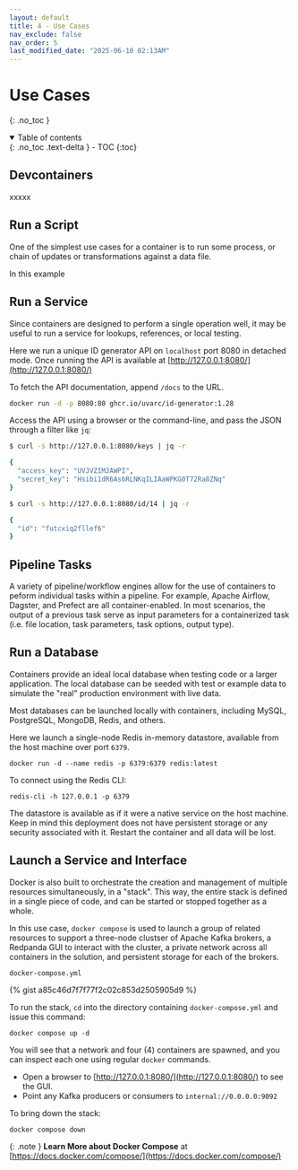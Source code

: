 ```yaml
---
layout: default
title: 4 - Use Cases
nav_exclude: false
nav_order: 5
last_modified_date: "2025-06-10 02:13AM"
---
```


# Use Cases
{: .no_toc }

<details open markdown="block">
  <summary>
    Table of contents
  </summary>
  {: .no_toc .text-delta }
- TOC
{:toc}
</details>

## Devcontainers

xxxxx

## Run a Script

One of the simplest use cases for a container is to run some process, or chain of updates or transformations against a data file.

In this example 

## Run a Service

Since containers are designed to perform a single operation well, it may be useful to run a service for lookups, references,
or local testing.

Here we run a unique ID generator API on `localhost` port 8080 in detached mode. Once running the API is available at [http://127.0.0.1:8080/](http://127.0.0.1:8080/)

To fetch the API documentation, append `/docs` to the URL.

```bash
docker run -d -p 8080:80 ghcr.io/uvarc/id-generator:1.28
```

Access the API using a browser or the command-line, and pass the JSON through a filter like `jq`:

```bash
$ curl -s http://127.0.0.1:8080/keys | jq -r

{
  "access_key": "UVJVZIMJAWPI",
  "secret_key": "Hsibi1dR6As6RLNKqILIAaWPKG0T72Ra8ZNq"
}
```

```bash
$ curl -s http://127.0.0.1:8080/id/14 | jq -r

{
  "id": "futcxiq2fllef6"
}
```

## Pipeline Tasks

A variety of pipeline/workflow engines allow for the use of containers to peform individual tasks within a pipeline. For example,
Apache Airflow, Dagster, and Prefect are all container-enabled. In most scenarios, the output of a previous task serve as input
parameters for a containerized task (i.e. file location, task parameters, task options, output type).


## Run a Database

Containers provide an ideal local database when testing code or a larger application. The local database can be seeded with test or
example data to simulate the "real" production environment with live data.

Most databases can be launched locally with containers, including MySQL, PostgreSQL, MongoDB, Redis, and others.

Here we launch a single-node Redis in-memory datastore, available from the host machine over port `6379`.

```
docker run -d --name redis -p 6379:6379 redis:latest
```

To connect using the Redis CLI:

```
redis-cli -h 127.0.0.1 -p 6379
```

The datastore is available as if it were a native service on the host machine. Keep in mind this deployment does not have persistent
storage or any security associated with it. Restart the container and all data will be lost.


## Launch a Service and Interface

Docker is also built to orchestrate the creation and management of multiple resources simultaneously, in a "stack". This way, the
entire stack is defined in a single piece of code, and can be started or stopped together as a whole.

In this use case, `docker compose` is used to launch a group of related resources to support a three-node clustser of Apache Kafka
brokers, a Redpanda GUI to interact with the cluster, a private network across all containers in the solution, and persistent storage
for each of the brokers.

`docker-compose.yml`

{% gist a85c46d7f7f77f2c02c853d2505905d9 %}

To run the stack, `cd` into the directory containing `docker-compose.yml` and issue this command:

```
docker compose up -d
```

You will see that a network and four (4) containers are spawned, and you can inspect each one using regular `docker` commands.

- Open a browser to [http://127.0.0.1:8080/](http://127.0.0.1:8080/) to see the GUI.
- Point any Kafka producers or consumers to `internal://0.0.0.0:9092`

To bring down the stack:

```
docker compose down
```

{: .note }
**Learn More about Docker Compose** at [https://docs.docker.com/compose/](https://docs.docker.com/compose/)
